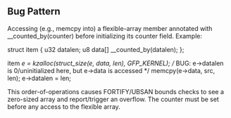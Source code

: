 ## Bug Pattern

Accessing (e.g., memcpy into) a flexible-array member annotated with __counted_by(counter) before initializing its counter field. Example:

struct item {
	u32 datalen;
	u8 data[] __counted_by(datalen);
};

item *e = kzalloc(struct_size(e, data, len), GFP_KERNEL);
/* BUG: e->datalen is 0/uninitialized here, but e->data is accessed */
memcpy(e->data, src, len);
e->datalen = len;

This order-of-operations causes FORTIFY/UBSAN bounds checks to see a zero-sized array and report/trigger an overflow. The counter must be set before any access to the flexible array.
